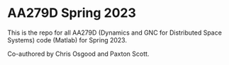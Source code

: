 # AA279D Spring 2023

This is the repo for all AA279D (Dynamics and GNC for Distributed Space Systems) 
code (Matlab) for Spring 2023.

Co-authored by Chris Osgood and Paxton Scott.

